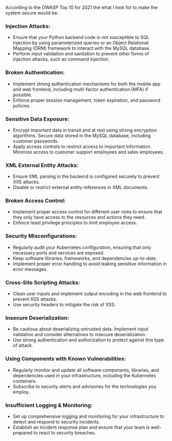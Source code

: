 According to the OWASP Top 10 for 2021 the what I look for to make the system secure would be:

### Injection Attacks:

- Ensure that your Python backend code is not susceptible to SQL injection by using parameterized queries or an Object Relational Mapping (ORM) framework to interact with the MySQL database.
- Perform input validation and sanitation to prevent other forms of injection attacks, such as command injection.


### Broken Authentication:

- Implement strong authentication mechanisms for both the mobile app and web frontend, including multi-factor authentication (MFA) if possible.
- Enforce proper session management, token expiration, and password policies.


### Sensitive Data Exposure:

- Encrypt important data in transit and at rest using strong encryption algorithms. Secure data stored in the MySQL database, including customer passwords.
- Apply access controls to restrict access to important information. Minimize access to customer support employees and sales employees.


### XML External Entity Attacks:

- Ensure XML parsing in the backend is configured securely to prevent XXE attacks.
- Disable or restrict external entity references in XML documents.


### Broken Access Control:

- Implement proper access control for different user roles to ensure that they only have access to the resources and actions they need.
- Enforce least privilege principles to limit employee access.


### Security Misconfigurations:

- Regularly audit your Kubernetes configuration, ensuring that only necessary ports and services are exposed.
- Keep software libraries, frameworks, and dependencies up-to-date.
- Implement proper error handling to avoid leaking sensitive information in error messages.


### Cross-Site Scripting Attacks:

- Clean user inputs and implement output encoding in the web frontend to prevent XSS attacks.
- Use security headers to mitigate the risk of XSS.


### Insecure Deserialization:

- Be cautious about deserializing untrusted data. Implement input validation and consider alternatives to insecure deserialization.
- Use strong authentication and authorization to protect against this type of attack.


### Using Components with Known Vulnerabilities:

- Regularly monitor and update all software components, libraries, and dependencies used in your infrastructure, including the Kubernetes containers.
- Subscribe to security alerts and advisories for the technologies you employ.


### Insufficient Logging & Monitoring:

- Set up comprehensive logging and monitoring for your infrastructure to detect and respond to security incidents.
- Establish an incident response plan and ensure that your team is well-prepared to react to security breaches.
